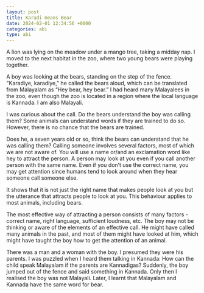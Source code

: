 ```yaml
---
layout: post
title: Karadi means Bear
date: 2024-02-01 12:34:56 +0000
categories: abi
type: abi
---
```

<div class="abi">	
A lion was lying on the meadow under a mango tree, taking a midday nap. I moved to the next habitat in the zoo, where two young bears were playing together.

A boy was looking at the bears, standing on the step of the fence. "Karadiye, karadiye," he called the bears aloud, which can be translated from Malayalam as “Hey bear, hey bear.” I had heard many Malayalees in the zoo, even though the zoo is located in a region where the local language is Kannada. I am also Malayali.

I was curious about the call. Do the bears understand the boy was calling them? Some animals can understand words if they are trained to do so. However, there is no chance that the bears are trained.

Does he, a seven years old or so, think the bears can understand that he was calling them? Calling someone involves several factors, most of which we are not aware of. You will use a name or/and an exclamation word like hey to attract the person. A person may look at you even if you call another person with the same name. Even if you don’t use the correct name, you may get attention since humans tend to look around when they hear someone call someone else.

It shows that it is not just the right name that makes people look at you but the utterance that attracts people to look at you. This behaviour applies to most animals, including bears.

The most effective way of attracting a person consists of many factors - correct name, right language, sufficient loudness, etc. The boy may not be thinking or aware of the elements of an effective call. He might have called many animals in the past, and most of them might have looked at him, which might have taught the boy how to get the attention of an animal.

There was a man and a woman with the boy. I presumed they were his parents. I was puzzled when I heard them talking in Kannada: How can the child speak Malayalam if the parents are Kannadigas? Suddenly, the boy jumped out of the fence and said something in Kannada. Only then I realised the boy was not Malayali. Later, I learnt that Malayalam and Kannada have the same word for bear.
</div>